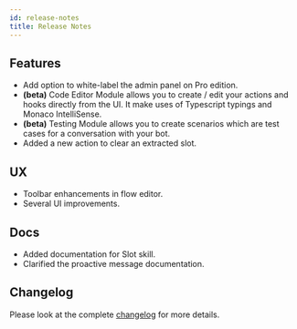 ```yaml
---
id: release-notes
title: Release Notes
---
```


## Features

* Add option to white-label the admin panel on Pro edition.
* **(beta)** Code Editor Module allows you to create / edit your actions and hooks directly from the UI. It make uses of Typescript typings and Monaco IntelliSense.
* **(beta)** Testing Module allows you to create scenarios which are test cases for a conversation with your bot.
* Added a new action to clear an extracted slot.

## UX
* Toolbar enhancements in flow editor.
* Several UI improvements.

## Docs
* Added documentation for Slot skill.
* Clarified the proactive message documentation.

## Changelog

Please look at the complete [changelog](https://github.com/botpress/botpress/blob/master/CHANGELOG.md) for more details.
